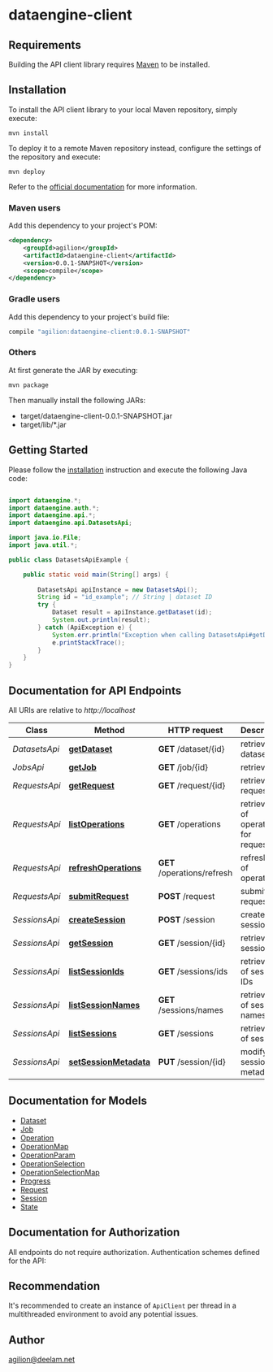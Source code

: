 # dataengine-client

## Requirements

Building the API client library requires [Maven](https://maven.apache.org/) to be installed.

## Installation

To install the API client library to your local Maven repository, simply execute:

```shell
mvn install
```

To deploy it to a remote Maven repository instead, configure the settings of the repository and execute:

```shell
mvn deploy
```

Refer to the [official documentation](https://maven.apache.org/plugins/maven-deploy-plugin/usage.html) for more information.

### Maven users

Add this dependency to your project's POM:

```xml
<dependency>
    <groupId>agilion</groupId>
    <artifactId>dataengine-client</artifactId>
    <version>0.0.1-SNAPSHOT</version>
    <scope>compile</scope>
</dependency>
```

### Gradle users

Add this dependency to your project's build file:

```groovy
compile "agilion:dataengine-client:0.0.1-SNAPSHOT"
```

### Others

At first generate the JAR by executing:

    mvn package

Then manually install the following JARs:

* target/dataengine-client-0.0.1-SNAPSHOT.jar
* target/lib/*.jar

## Getting Started

Please follow the [installation](#installation) instruction and execute the following Java code:

```java

import dataengine.*;
import dataengine.auth.*;
import dataengine.api.*;
import dataengine.api.DatasetsApi;

import java.io.File;
import java.util.*;

public class DatasetsApiExample {

    public static void main(String[] args) {
        
        DatasetsApi apiInstance = new DatasetsApi();
        String id = "id_example"; // String | dataset ID
        try {
            Dataset result = apiInstance.getDataset(id);
            System.out.println(result);
        } catch (ApiException e) {
            System.err.println("Exception when calling DatasetsApi#getDataset");
            e.printStackTrace();
        }
    }
}

```

## Documentation for API Endpoints

All URIs are relative to *http://localhost*

Class | Method | HTTP request | Description
------------ | ------------- | ------------- | -------------
*DatasetsApi* | [**getDataset**](docs/DatasetsApi.md#getDataset) | **GET** /dataset/{id} | retrieve dataset
*JobsApi* | [**getJob**](docs/JobsApi.md#getJob) | **GET** /job/{id} | retrieve job
*RequestsApi* | [**getRequest**](docs/RequestsApi.md#getRequest) | **GET** /request/{id} | retrieve request
*RequestsApi* | [**listOperations**](docs/RequestsApi.md#listOperations) | **GET** /operations | retrieve list of operations for requests
*RequestsApi* | [**refreshOperations**](docs/RequestsApi.md#refreshOperations) | **GET** /operations/refresh | refresh list of operations
*RequestsApi* | [**submitRequest**](docs/RequestsApi.md#submitRequest) | **POST** /request | submit a request
*SessionsApi* | [**createSession**](docs/SessionsApi.md#createSession) | **POST** /session | create a session
*SessionsApi* | [**getSession**](docs/SessionsApi.md#getSession) | **GET** /session/{id} | retrieve session
*SessionsApi* | [**listSessionIds**](docs/SessionsApi.md#listSessionIds) | **GET** /sessions/ids | retrieve list of session IDs
*SessionsApi* | [**listSessionNames**](docs/SessionsApi.md#listSessionNames) | **GET** /sessions/names | retrieve list of session names
*SessionsApi* | [**listSessions**](docs/SessionsApi.md#listSessions) | **GET** /sessions | retrieve list of sessions
*SessionsApi* | [**setSessionMetadata**](docs/SessionsApi.md#setSessionMetadata) | **PUT** /session/{id} | modify session metadata


## Documentation for Models

 - [Dataset](docs/Dataset.md)
 - [Job](docs/Job.md)
 - [Operation](docs/Operation.md)
 - [OperationMap](docs/OperationMap.md)
 - [OperationParam](docs/OperationParam.md)
 - [OperationSelection](docs/OperationSelection.md)
 - [OperationSelectionMap](docs/OperationSelectionMap.md)
 - [Progress](docs/Progress.md)
 - [Request](docs/Request.md)
 - [Session](docs/Session.md)
 - [State](docs/State.md)


## Documentation for Authorization

All endpoints do not require authorization.
Authentication schemes defined for the API:

## Recommendation

It's recommended to create an instance of `ApiClient` per thread in a multithreaded environment to avoid any potential issues.

## Author

agilion@deelam.net

